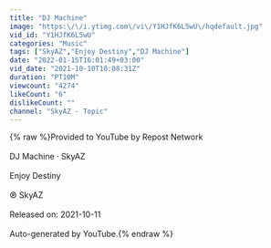 ```yaml
---
title: "DJ Machine"
image: "https:\/\/i.ytimg.com\/vi\/Y1HJfK6L5wU\/hqdefault.jpg"
vid_id: "Y1HJfK6L5wU"
categories: "Music"
tags: ["SkyAZ","Enjoy Destiny","DJ Machine"]
date: "2022-01-15T16:01:49+03:00"
vid_date: "2021-10-10T10:08:31Z"
duration: "PT10M"
viewcount: "4274"
likeCount: "6"
dislikeCount: ""
channel: "SkyAZ - Topic"
---
```

{% raw %}Provided to YouTube by Repost Network<br /><br />DJ Machine · SkyAZ<br /><br />Enjoy Destiny<br /><br />℗ SkyAZ<br /><br />Released on: 2021-10-11<br /><br />Auto-generated by YouTube.{% endraw %}
